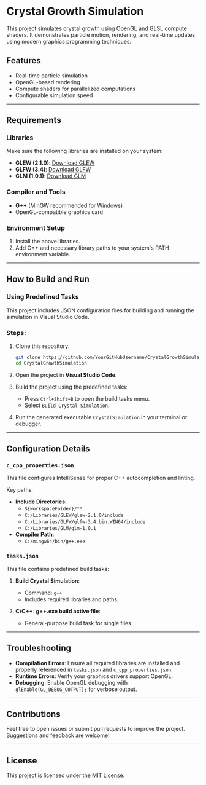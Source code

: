 # Crystal Growth Simulation

This project simulates crystal growth using OpenGL and GLSL compute shaders. It demonstrates particle motion, rendering, and real-time updates using modern graphics programming techniques.

## Features
- Real-time particle simulation
- OpenGL-based rendering
- Compute shaders for parallelized computations
- Configurable simulation speed

---

## Requirements

### Libraries
Make sure the following libraries are installed on your system:
- **GLEW (2.1.0)**: [Download GLEW](http://glew.sourceforge.net/)
- **GLFW (3.4)**: [Download GLFW](https://www.glfw.org/)
- **GLM (1.0.1)**: [Download GLM](https://glm.g-truc.net/)

### Compiler and Tools
- **G++** (MinGW recommended for Windows)
- OpenGL-compatible graphics card

### Environment Setup
1. Install the above libraries.
2. Add G++ and necessary library paths to your system's PATH environment variable.

---

## How to Build and Run

### Using Predefined Tasks
This project includes JSON configuration files for building and running the simulation in Visual Studio Code.

### Steps:
1. Clone this repository:
   ```bash
   git clone https://github.com/YourGitHubUsername/CrystalGrowthSimulation.git
   cd CrystalGrowthSimulation
   ```

2. Open the project in **Visual Studio Code**.

3. Build the project using the predefined tasks:
   - Press `Ctrl+Shift+B` to open the build tasks menu.
   - Select `Build Crystal Simulation`.

4. Run the generated executable `CrystalSimulation` in your terminal or debugger.

---

## Configuration Details

### `c_cpp_properties.json`
This file configures IntelliSense for proper C++ autocompletion and linting.

Key paths:
- **Include Directories**:
  - `${workspaceFolder}/**`
  - `C:/Libraries/GLEW/glew-2.1.0/include`
  - `C:/Libraries/GLFW/glfw-3.4.bin.WIN64/include`
  - `C:/Libraries/GLM/glm-1.0.1`
- **Compiler Path**:
  - `C:/mingw64/bin/g++.exe`

### `tasks.json`
This file contains predefined build tasks:
1. **Build Crystal Simulation**:
   - Command: `g++`
   - Includes required libraries and paths.

2. **C/C++: g++.exe build active file**:
   - General-purpose build task for single files.

---

## Troubleshooting
- **Compilation Errors**:
  Ensure all required libraries are installed and properly referenced in `tasks.json` and `c_cpp_properties.json`.
- **Runtime Errors**:
  Verify your graphics drivers support OpenGL.
- **Debugging**:
  Enable OpenGL debugging with `glEnable(GL_DEBUG_OUTPUT);` for verbose output.

---

## Contributions
Feel free to open issues or submit pull requests to improve the project. Suggestions and feedback are welcome!

---

## License
This project is licensed under the [MIT License](LICENSE).

